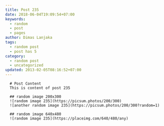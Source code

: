 ```yaml
---
title: Post 235
date: 2018-06-04T19:09:54+07:00
keywords:
  - random
  - post
  - pages
author: Dimas Lanjaka
tags:
  - random post
  - post has 5
category:
  - random post
  - uncategorized
updated: 2013-02-05T08:16:52+07:00
---
```


      # Post Content
      This is content of post 235

      ## random image 200x300
      ![random image 235](https://picsum.photos/200/300)
      ![another random image 235](https://picsum.photos/200/300?random=1)

      ## random image 640x480
      ![random image 235](https://placeimg.com/640/480/any)
      